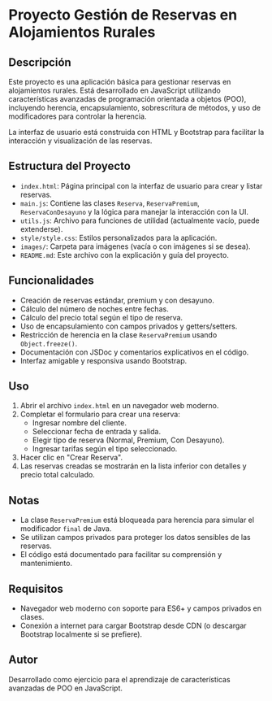 # Proyecto Gestión de Reservas en Alojamientos Rurales

## Descripción

Este proyecto es una aplicación básica para gestionar reservas en alojamientos rurales. Está desarrollado en JavaScript utilizando características avanzadas de programación orientada a objetos (POO), incluyendo herencia, encapsulamiento, sobrescritura de métodos, y uso de modificadores para controlar la herencia.

La interfaz de usuario está construida con HTML y Bootstrap para facilitar la interacción y visualización de las reservas.

## Estructura del Proyecto

- `index.html`: Página principal con la interfaz de usuario para crear y listar reservas.
- `main.js`: Contiene las clases `Reserva`, `ReservaPremium`, `ReservaConDesayuno` y la lógica para manejar la interacción con la UI.
- `utils.js`: Archivo para funciones de utilidad (actualmente vacío, puede extenderse).
- `style/style.css`: Estilos personalizados para la aplicación.
- `images/`: Carpeta para imágenes (vacía o con imágenes si se desea).
- `README.md`: Este archivo con la explicación y guía del proyecto.

## Funcionalidades

- Creación de reservas estándar, premium y con desayuno.
- Cálculo del número de noches entre fechas.
- Cálculo del precio total según el tipo de reserva.
- Uso de encapsulamiento con campos privados y getters/setters.
- Restricción de herencia en la clase `ReservaPremium` usando `Object.freeze()`.
- Documentación con JSDoc y comentarios explicativos en el código.
- Interfaz amigable y responsiva usando Bootstrap.

## Uso

1. Abrir el archivo `index.html` en un navegador web moderno.
2. Completar el formulario para crear una reserva:
   - Ingresar nombre del cliente.
   - Seleccionar fecha de entrada y salida.
   - Elegir tipo de reserva (Normal, Premium, Con Desayuno).
   - Ingresar tarifas según el tipo seleccionado.
3. Hacer clic en "Crear Reserva".
4. Las reservas creadas se mostrarán en la lista inferior con detalles y precio total calculado.

## Notas

- La clase `ReservaPremium` está bloqueada para herencia para simular el modificador `final` de Java.
- Se utilizan campos privados para proteger los datos sensibles de las reservas.
- El código está documentado para facilitar su comprensión y mantenimiento.

## Requisitos

- Navegador web moderno con soporte para ES6+ y campos privados en clases.
- Conexión a internet para cargar Bootstrap desde CDN (o descargar Bootstrap localmente si se prefiere).

## Autor

Desarrollado como ejercicio para el aprendizaje de características avanzadas de POO en JavaScript.
